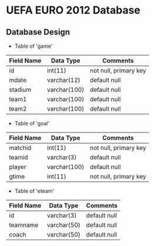 # UEFA EURO 2012 Database
## Database Design

* Table of 'game'

| Field Name        | Data Type           | Comments  |
| --------- | --------- | ----- |
| id      | int(11)	 | not null, primary key |
| mdate      | varchar(12)      |   default null |
| stadium | varchar(100)      |    default null |
| team1      | varchar(100) | default null |
| team2      | varchar(100)      |   default null |

* Table of 'goal'

| Field Name        | Data Type           | Comments  |
| --------- | --------- | ----- |
| matchid      | int(11)	 | not null, primary key |
| teamid      | varchar(3)      |   default null |
| player | varchar(100)      |    default null |
| gtime      | int(11) | not null, primary key |

* Table of 'eteam'

| Field Name        | Data Type           | Comments  |
| --------- | --------- | ----- |
| id      | varchar(3)	 | default null |
| teamname      | varchar(50)      |   default null |
| coach | varchar(50)      |    default null |